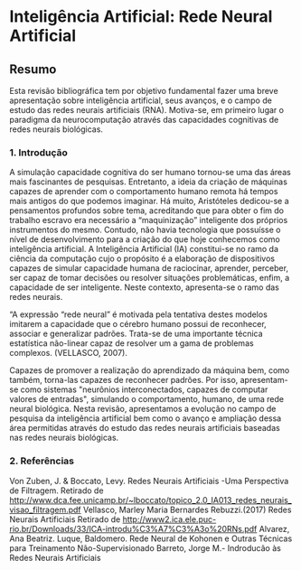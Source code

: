 # Inteligência Artificial: Rede Neural Artificial


## Resumo

Esta revisão bibliográfica tem por objetivo fundamental fazer uma breve apresentação sobre inteligência artificial, seus avanços, e o campo de estudo das redes neurais artificiais (RNA). Motiva-se, em primeiro lugar o paradigma da neurocomputação através das capacidades cognitivas de redes neurais biológicas.

### 1.	Introdução
A simulação capacidade cognitiva do ser humano tornou-se uma das áreas mais fascinantes de pesquisas.  Entretanto, a ideia da criação de máquinas capazes de aprender com o comportamento humano remota há tempos mais antigos do que podemos imaginar. Há muito, Aristóteles dedicou-se a pensamentos profundos sobre tema, acreditando que para obter o fim do trabalho escravo era necessário a “maquinização” inteligente dos próprios instrumentos do mesmo.  Contudo, não havia tecnologia que possuísse o nível de desenvolvimento para a criação do que hoje conhecemos como inteligência artificial.  A Inteligência Artificial (IA) constitui-se no ramo da ciência da computação cujo o propósito é a elaboração de dispositivos capazes de simular capacidade humana de raciocinar, aprender, perceber, ser capaz de tomar decisões ou resolver situações problemáticas, enfim, a capacidade de ser inteligente.  Neste contexto, apresenta-se o ramo das redes neurais. 

“A expressão “rede neural” é motivada pela tentativa destes modelos imitarem a capacidade que o cérebro humano possui de reconhecer, associar e generalizar padrões. Trata-se de uma importante técnica estatística não-linear capaz  de  resolver  um a gama de problemas complexos. (VELLASCO, 2007).

 Capazes de promover a realização do aprendizado da máquina bem, como também, torna-las capazes de reconhecer padrões. Por isso, apresentam-se como sistemas "neurônios interconectados, capazes de computar valores de entradas", simulando o comportamento, humano, de uma rede neural biológica.
Nesta revisão, apresentamos a evolução no campo de pesquisa da inteligência artificial bem como o avanço e ampliação dessa área permitidas através do estudo das redes neurais artificiais baseadas nas redes neurais biológicas.

### 2.  Referências
Von Zuben, J.  & Boccato, Levy. Redes Neurais Artificiais -Uma Perspectiva de Filtragem. 
Retirado de http://www.dca.fee.unicamp.br/~lboccato/topico_2.0_IA013_redes_neurais_visao_filtragem.pdf
Vellasco, Marley Maria Bernardes Rebuzzi.(2017) Redes Neurais Artificiais
Retirado de http://www2.ica.ele.puc-rio.br/Downloads/33/ICA-introdu%C3%A7%C3%A3o%20RNs.pdf
Alvarez, Ana Beatriz. Luque, Baldomero. Rede Neural de Kohonen e Outras Técnicas para Treinamento Não-Supervisionado
 Barreto, Jorge M.-  Indroducão às Redes Neurais Artificiais
